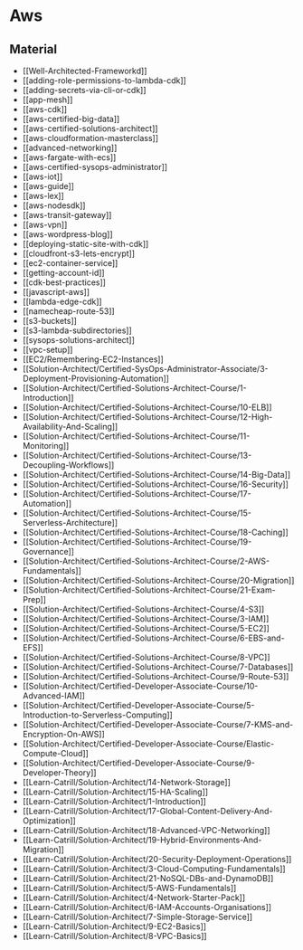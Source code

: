 # Aws

## Material

- [[Well-Architected-Frameworkd]]
- [[adding-role-permissions-to-lambda-cdk]]
- [[adding-secrets-via-cli-or-cdk]]
- [[app-mesh]]
- [[aws-cdk]]
- [[aws-certified-big-data]]
- [[aws-certified-solutions-architect]]
- [[aws-cloudformation-masterclass]]
- [[advanced-networking]]
- [[aws-fargate-with-ecs]]
- [[aws-certified-sysops-administrator]]
- [[aws-iot]]
- [[aws-guide]]
- [[aws-lex]]
- [[aws-nodesdk]]
- [[aws-transit-gateway]]
- [[aws-vpn]]
- [[aws-wordpress-blog]]
- [[deploying-static-site-with-cdk]]
- [[cloudfront-s3-lets-encrypt]]
- [[ec2-container-service]]
- [[getting-account-id]]
- [[cdk-best-practices]]
- [[javascript-aws]]
- [[lambda-edge-cdk]]
- [[namecheap-route-53]]
- [[s3-buckets]]
- [[s3-lambda-subdirectories]]
- [[sysops-solutions-architect]]
- [[vpc-setup]]
- [[EC2/Remembering-EC2-Instances]]
- [[Solution-Architect/Certified-SysOps-Administrator-Associate/3-Deployment-Provisioning-Automation]]
- [[Solution-Architect/Certified-Solutions-Architect-Course/1-Introduction]]
- [[Solution-Architect/Certified-Solutions-Architect-Course/10-ELB]]
- [[Solution-Architect/Certified-Solutions-Architect-Course/12-High-Availability-And-Scaling]]
- [[Solution-Architect/Certified-Solutions-Architect-Course/11-Monitoring]]
- [[Solution-Architect/Certified-Solutions-Architect-Course/13-Decoupling-Workflows]]
- [[Solution-Architect/Certified-Solutions-Architect-Course/14-Big-Data]]
- [[Solution-Architect/Certified-Solutions-Architect-Course/16-Security]]
- [[Solution-Architect/Certified-Solutions-Architect-Course/17-Automation]]
- [[Solution-Architect/Certified-Solutions-Architect-Course/15-Serverless-Architecture]]
- [[Solution-Architect/Certified-Solutions-Architect-Course/18-Caching]]
- [[Solution-Architect/Certified-Solutions-Architect-Course/19-Governance]]
- [[Solution-Architect/Certified-Solutions-Architect-Course/2-AWS-Fundamentals]]
- [[Solution-Architect/Certified-Solutions-Architect-Course/20-Migration]]
- [[Solution-Architect/Certified-Solutions-Architect-Course/21-Exam-Prep]]
- [[Solution-Architect/Certified-Solutions-Architect-Course/4-S3]]
- [[Solution-Architect/Certified-Solutions-Architect-Course/3-IAM]]
- [[Solution-Architect/Certified-Solutions-Architect-Course/5-EC2]]
- [[Solution-Architect/Certified-Solutions-Architect-Course/6-EBS-and-EFS]]
- [[Solution-Architect/Certified-Solutions-Architect-Course/8-VPC]]
- [[Solution-Architect/Certified-Solutions-Architect-Course/7-Databases]]
- [[Solution-Architect/Certified-Solutions-Architect-Course/9-Route-53]]
- [[Solution-Architect/Certified-Developer-Associate-Course/10-Advanced-IAM]]
- [[Solution-Architect/Certified-Developer-Associate-Course/5-Introduction-to-Serverless-Computing]]
- [[Solution-Architect/Certified-Developer-Associate-Course/7-KMS-and-Encryption-On-AWS]]
- [[Solution-Architect/Certified-Developer-Associate-Course/Elastic-Compute-Cloud]]
- [[Solution-Architect/Certified-Developer-Associate-Course/9-Developer-Theory]]
- [[Learn-Catrill/Solution-Architect/14-Network-Storage]]
- [[Learn-Catrill/Solution-Architect/15-HA-Scaling]]
- [[Learn-Catrill/Solution-Architect/1-Introduction]]
- [[Learn-Catrill/Solution-Architect/17-Global-Content-Delivery-And-Optimization]]
- [[Learn-Catrill/Solution-Architect/18-Advanced-VPC-Networking]]
- [[Learn-Catrill/Solution-Architect/19-Hybrid-Environments-And-Migration]]
- [[Learn-Catrill/Solution-Architect/20-Security-Deployment-Operations]]
- [[Learn-Catrill/Solution-Architect/3-Cloud-Computing-Fundamentals]]
- [[Learn-Catrill/Solution-Architect/21-NoSQL-DBs-and-DynamoDB]]
- [[Learn-Catrill/Solution-Architect/5-AWS-Fundamentals]]
- [[Learn-Catrill/Solution-Architect/4-Network-Starter-Pack]]
- [[Learn-Catrill/Solution-Architect/6-IAM-Accounts-Organisations]]
- [[Learn-Catrill/Solution-Architect/7-Simple-Storage-Service]]
- [[Learn-Catrill/Solution-Architect/9-EC2-Basics]]
- [[Learn-Catrill/Solution-Architect/8-VPC-Basics]]
